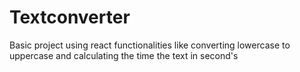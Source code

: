 # Textconverter
Basic project  using react functionalities like converting lowercase to uppercase and calculating the time the text in second's
